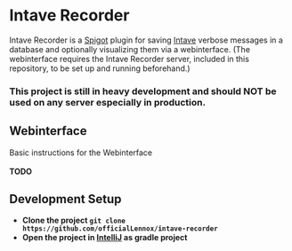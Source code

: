 # Intave Recorder

Intave Recorder is a [Spigot](https://www.spigotmc.org/) plugin for saving [Intave](https://intave.de)
verbose messages in a database and optionally visualizing them via a webinterface.
(The webinterface requires the Intave Recorder server, included in this repository, to be set up and running
beforehand.)

### This project is still in heavy development and should NOT be used on any server especially in production.

## Webinterface

Basic instructions for the Webinterface
<br><br>
<b>TODO<b/>

## Development Setup

* Clone the project `git clone https://github.com/officialLennox/intave-recorder`
* Open the project in [IntelliJ](https://www.jetbrains.com/de-de/idea/) as gradle project

